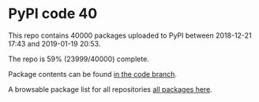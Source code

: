 # PyPI code 40

This repo contains 40000 packages uploaded to PyPI between 
2018-12-21 17:43 and 2019-01-19 20:53.

The repo is 59% (23999/40000) complete.

Package contents can be found [in the code branch](https://github.com/pypi-data/pypi-mirror-40/tree/code/packages).

A browsable package list for all repositories [all packages here](https://pypi-data.github.io/website/repositories/pypi-mirror-40).


